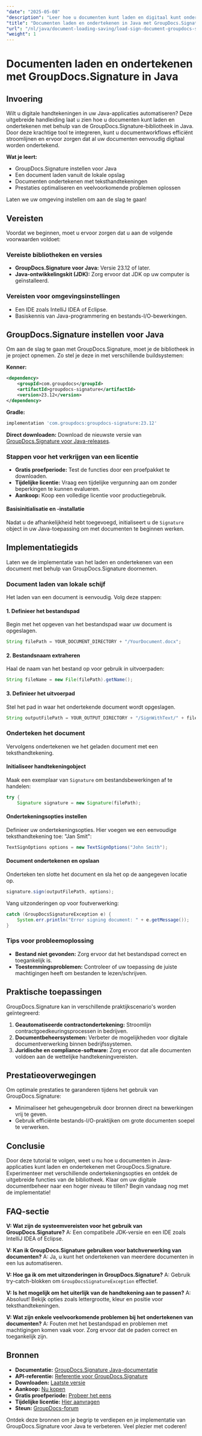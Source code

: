 ```yaml
---
"date": "2025-05-08"
"description": "Leer hoe u documenten kunt laden en digitaal kunt ondertekenen met GroupDocs.Signature voor Java. Stroomlijn uw documentworkflows met deze gedetailleerde tutorial."
"title": "Documenten laden en ondertekenen in Java met GroupDocs.Signature&#58; een uitgebreide handleiding"
"url": "/nl/java/document-loading-saving/load-sign-document-groupdocs-signature-java/"
"weight": 1
---
```


# Documenten laden en ondertekenen met GroupDocs.Signature in Java

## Invoering

Wilt u digitale handtekeningen in uw Java-applicaties automatiseren? Deze uitgebreide handleiding laat u zien hoe u documenten kunt laden en ondertekenen met behulp van de GroupDocs.Signature-bibliotheek in Java. Door deze krachtige tool te integreren, kunt u documentworkflows efficiënt stroomlijnen en ervoor zorgen dat al uw documenten eenvoudig digitaal worden ondertekend.

**Wat je leert:**
- GroupDocs.Signature instellen voor Java
- Een document laden vanuit de lokale opslag
- Documenten ondertekenen met teksthandtekeningen
- Prestaties optimaliseren en veelvoorkomende problemen oplossen

Laten we uw omgeving instellen om aan de slag te gaan!

## Vereisten
Voordat we beginnen, moet u ervoor zorgen dat u aan de volgende voorwaarden voldoet:

### Vereiste bibliotheken en versies
- **GroupDocs.Signature voor Java:** Versie 23.12 of later.
- **Java-ontwikkelingskit (JDK):** Zorg ervoor dat JDK op uw computer is geïnstalleerd.

### Vereisten voor omgevingsinstellingen
- Een IDE zoals IntelliJ IDEA of Eclipse.
- Basiskennis van Java-programmering en bestands-I/O-bewerkingen.

## GroupDocs.Signature instellen voor Java
Om aan de slag te gaan met GroupDocs.Signature, moet je de bibliotheek in je project opnemen. Zo stel je deze in met verschillende buildsystemen:

**Kenner:**
```xml
<dependency>
    <groupId>com.groupdocs</groupId>
    <artifactId>groupdocs-signature</artifactId>
    <version>23.12</version>
</dependency>
```

**Gradle:**
```gradle
implementation 'com.groupdocs:groupdocs-signature:23.12'
```

**Direct downloaden:**
Download de nieuwste versie van [GroupDocs.Signature voor Java-releases](https://releases.groupdocs.com/signature/java/).

### Stappen voor het verkrijgen van een licentie
- **Gratis proefperiode:** Test de functies door een proefpakket te downloaden.
- **Tijdelijke licentie:** Vraag een tijdelijke vergunning aan om zonder beperkingen te kunnen evalueren.
- **Aankoop:** Koop een volledige licentie voor productiegebruik.

#### Basisinitialisatie en -installatie
Nadat u de afhankelijkheid hebt toegevoegd, initialiseert u de `Signature` object in uw Java-toepassing om met documenten te beginnen werken.

## Implementatiegids
Laten we de implementatie van het laden en ondertekenen van een document met behulp van GroupDocs.Signature doornemen.

### Document laden van lokale schijf
Het laden van een document is eenvoudig. Volg deze stappen:

#### 1. Definieer het bestandspad
Begin met het opgeven van het bestandspad waar uw document is opgeslagen.
```java
String filePath = YOUR_DOCUMENT_DIRECTORY + "/YourDocument.docx";
```

#### 2. Bestandsnaam extraheren
Haal de naam van het bestand op voor gebruik in uitvoerpaden:
```java
String fileName = new File(filePath).getName();
```

#### 3. Definieer het uitvoerpad
Stel het pad in waar het ondertekende document wordt opgeslagen.
```java
String outputFilePath = YOUR_OUTPUT_DIRECTORY + "/SignWithText/" + fileName;
```

### Onderteken het document
Vervolgens ondertekenen we het geladen document met een teksthandtekening.

#### Initialiseer handtekeningobject
Maak een exemplaar van `Signature` om bestandsbewerkingen af te handelen:
```java
try {
    Signature signature = new Signature(filePath);
```

#### Ondertekeningsopties instellen
Definieer uw ondertekeningsopties. Hier voegen we een eenvoudige teksthandtekening toe: "Jan Smit":
```java
TextSignOptions options = new TextSignOptions("John Smith");
```

#### Document ondertekenen en opslaan
Onderteken ten slotte het document en sla het op de aangegeven locatie op.
```java
signature.sign(outputFilePath, options);
```
Vang uitzonderingen op voor foutverwerking:
```java
catch (GroupDocsSignatureException e) {
    System.err.println("Error signing document: " + e.getMessage());
}
```

### Tips voor probleemoplossing
- **Bestand niet gevonden:** Zorg ervoor dat het bestandspad correct en toegankelijk is.
- **Toestemmingsproblemen:** Controleer of uw toepassing de juiste machtigingen heeft om bestanden te lezen/schrijven.

## Praktische toepassingen
GroupDocs.Signature kan in verschillende praktijkscenario's worden geïntegreerd:
1. **Geautomatiseerde contractondertekening:** Stroomlijn contractgoedkeuringsprocessen in bedrijven.
2. **Documentbeheersystemen:** Verbeter de mogelijkheden voor digitale documentverwerking binnen bedrijfssystemen.
3. **Juridische en compliance-software:** Zorg ervoor dat alle documenten voldoen aan de wettelijke handtekeningvereisten.

## Prestatieoverwegingen
Om optimale prestaties te garanderen tijdens het gebruik van GroupDocs.Signature:
- Minimaliseer het geheugengebruik door bronnen direct na bewerkingen vrij te geven.
- Gebruik efficiënte bestands-I/O-praktijken om grote documenten soepel te verwerken.

## Conclusie
Door deze tutorial te volgen, weet u nu hoe u documenten in Java-applicaties kunt laden en ondertekenen met GroupDocs.Signature. Experimenteer met verschillende ondertekeningsopties en ontdek de uitgebreide functies van de bibliotheek. Klaar om uw digitale documentbeheer naar een hoger niveau te tillen? Begin vandaag nog met de implementatie!

## FAQ-sectie
**V: Wat zijn de systeemvereisten voor het gebruik van GroupDocs.Signature?**
A: Een compatibele JDK-versie en een IDE zoals IntelliJ IDEA of Eclipse.

**V: Kan ik GroupDocs.Signature gebruiken voor batchverwerking van documenten?**
A: Ja, u kunt het ondertekenen van meerdere documenten in een lus automatiseren.

**V: Hoe ga ik om met uitzonderingen in GroupDocs.Signature?**
A: Gebruik try-catch-blokken om `GroupDocsSignatureException` effectief.

**V: Is het mogelijk om het uiterlijk van de handtekening aan te passen?**
A: Absoluut! Bekijk opties zoals lettergrootte, kleur en positie voor teksthandtekeningen.

**V: Wat zijn enkele veelvoorkomende problemen bij het ondertekenen van documenten?**
A: Fouten met het bestandspad en problemen met machtigingen komen vaak voor. Zorg ervoor dat de paden correct en toegankelijk zijn.

## Bronnen
- **Documentatie:** [GroupDocs.Signature Java-documentatie](https://docs.groupdocs.com/signature/java/)
- **API-referentie:** [Referentie voor GroupDocs.Signature](https://reference.groupdocs.com/signature/java/)
- **Downloaden:** [Laatste versie](https://releases.groupdocs.com/signature/java/)
- **Aankoop:** [Nu kopen](https://purchase.groupdocs.com/buy)
- **Gratis proefperiode:** [Probeer het eens](https://releases.groupdocs.com/signature/java/)
- **Tijdelijke licentie:** [Hier aanvragen](https://purchase.groupdocs.com/temporary-license/)
- **Steun:** [GroupDocs-forum](https://forum.groupdocs.com/c/signature/)

Ontdek deze bronnen om je begrip te verdiepen en je implementatie van GroupDocs.Signature voor Java te verbeteren. Veel plezier met coderen!